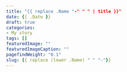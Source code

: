 ```yaml
---
title: "{{ replace .Name "-" " " | title }}"
date: {{ .Date }}
draft: true
categories:
- My story
tags: []
featuredImage: ""
featuredImageCaption: ""
pagefindWeight: "0.1"
slug: {{ replace (lower .Name) " " "-"}}
---
```

